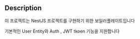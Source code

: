 ## Description

이 프로젝트는 NestJS 프로젝트를 구현하기 위한 보일러플레이트입니다

기본적인 User Entity와 Auth , JWT tkoen 기능을 지원합니다
